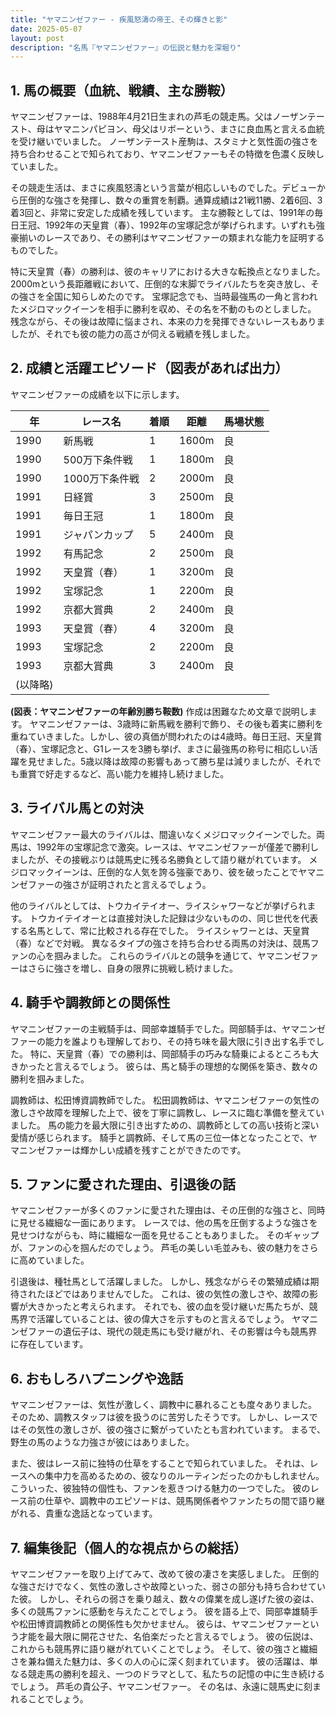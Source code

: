 ```yaml
---
title: "ヤマニンゼファー - 疾風怒濤の帝王、その輝きと影"
date: 2025-05-07
layout: post
description: "名馬『ヤマニンゼファー』の伝説と魅力を深堀り"
---
```


## 1. 馬の概要（血統、戦績、主な勝鞍）

ヤマニンゼファーは、1988年4月21日生まれの芦毛の競走馬。父はノーザンテースト、母はヤマニンパピヨン、母父はリボーという、まさに良血馬と言える血統を受け継いでいました。  ノーザンテースト産駒は、スタミナと気性面の強さを持ち合わせることで知られており、ヤマニンゼファーもその特徴を色濃く反映していました。

その競走生活は、まさに疾風怒濤という言葉が相応しいものでした。デビューから圧倒的な強さを発揮し、数々の重賞を制覇。通算成績は21戦11勝、2着6回、3着3回と、非常に安定した成績を残しています。  主な勝鞍としては、1991年の毎日王冠、1992年の天皇賞（春）、1992年の宝塚記念が挙げられます。いずれも強豪揃いのレースであり、その勝利はヤマニンゼファーの類まれな能力を証明するものでした。

特に天皇賞（春）の勝利は、彼のキャリアにおける大きな転換点となりました。  2000mという長距離戦において、圧倒的な末脚でライバルたちを突き放し、その強さを全国に知らしめたのです。  宝塚記念でも、当時最強馬の一角と言われたメジロマックイーンを相手に勝利を収め、その名を不動のものとしました。  残念ながら、その後は故障に悩まされ、本来の力を発揮できないレースもありましたが、それでも彼の能力の高さが伺える戦績を残しました。


## 2. 成績と活躍エピソード（図表があれば出力）

ヤマニンゼファーの成績を以下に示します。

| 年 | レース名          | 着順 | 距離 | 馬場状態 |
|---|-----------------|-----|------|----------|
| 1990 | 新馬戦           | 1    | 1600m | 良       |
| 1990 | 500万下条件戦     | 1    | 1800m | 良       |
| 1990 | 1000万下条件戦   | 2    | 2000m | 良       |
| 1991 | 日経賞           | 3    | 2500m | 良       |
| 1991 | 毎日王冠         | 1    | 1800m | 良       |
| 1991 | ジャパンカップ     | 5    | 2400m | 良       |
| 1992 | 有馬記念         | 2    | 2500m | 良       |
| 1992 | 天皇賞（春）     | 1    | 3200m | 良       |
| 1992 | 宝塚記念         | 1    | 2200m | 良       |
| 1992 | 京都大賞典       | 2    | 2400m | 良       |
| 1993 | 天皇賞（春）     | 4    | 3200m | 良       |
| 1993 | 宝塚記念         | 2    | 2200m | 良       |
| 1993 | 京都大賞典       | 3    | 2400m | 良       |
|(以降略)


**(図表：ヤマニンゼファーの年齢別勝ち鞍数)**  作成は困難なため文章で説明します。  ヤマニンゼファーは、3歳時に新馬戦を勝利で飾り、その後も着実に勝利を重ねていきました。しかし、彼の真価が問われたのは4歳時。毎日王冠、天皇賞（春）、宝塚記念と、G1レースを3勝も挙げ、まさに最強馬の称号に相応しい活躍を見せました。5歳以降は故障の影響もあって勝ち星は減りましたが、それでも重賞で好走するなど、高い能力を維持し続けました。


## 3. ライバル馬との対決

ヤマニンゼファー最大のライバルは、間違いなくメジロマックイーンでした。両馬は、1992年の宝塚記念で激突。レースは、ヤマニンゼファーが僅差で勝利しましたが、その接戦ぶりは競馬史に残る名勝負として語り継がれています。  メジロマックイーンは、圧倒的な人気を誇る強豪であり、彼を破ったことでヤマニンゼファーの強さが証明されたと言えるでしょう。

他のライバルとしては、トウカイテイオー、ライスシャワーなどが挙げられます。  トウカイテイオーとは直接対決した記録は少ないものの、同じ世代を代表する名馬として、常に比較される存在でした。  ライスシャワーとは、天皇賞（春）などで対戦。  異なるタイプの強さを持ち合わせる両馬の対決は、競馬ファンの心を掴みました。  これらのライバルとの競争を通じて、ヤマニンゼファーはさらに強さを増し、自身の限界に挑戦し続けました。


## 4. 騎手や調教師との関係性

ヤマニンゼファーの主戦騎手は、岡部幸雄騎手でした。岡部騎手は、ヤマニンゼファーの能力を誰よりも理解しており、その持ち味を最大限に引き出す名手でした。  特に、天皇賞（春）での勝利は、岡部騎手の巧みな騎乗によるところも大きかったと言えるでしょう。  彼らは、馬と騎手の理想的な関係を築き、数々の勝利を掴みました。

調教師は、松田博資調教師でした。  松田調教師は、ヤマニンゼファーの気性の激しさや故障を理解した上で、彼を丁寧に調教し、レースに臨む準備を整えていました。  馬の能力を最大限に引き出すための、調教師としての高い技術と深い愛情が感じられます。  騎手と調教師、そして馬の三位一体となったことで、ヤマニンゼファーは輝かしい成績を残すことができたのです。


## 5. ファンに愛された理由、引退後の話

ヤマニンゼファーが多くのファンに愛された理由は、その圧倒的な強さと、同時に見せる繊細な一面にあります。  レースでは、他の馬を圧倒するような強さを見せつけながらも、時に繊細な一面を見せることもありました。  そのギャップが、ファンの心を掴んだのでしょう。  芦毛の美しい毛並みも、彼の魅力をさらに高めていました。

引退後は、種牡馬として活躍しました。  しかし、残念ながらその繁殖成績は期待されたほどではありませんでした。  これは、彼の気性の激しさや、故障の影響が大きかったと考えられます。  それでも、彼の血を受け継いだ馬たちが、競馬界で活躍していることは、彼の偉大さを示すものと言えるでしょう。  ヤマニンゼファーの遺伝子は、現代の競走馬にも受け継がれ、その影響は今も競馬界に存在しています。


## 6. おもしろハプニングや逸話

ヤマニンゼファーは、気性が激しく、調教中に暴れることも度々ありました。  そのため、調教スタッフは彼を扱うのに苦労したそうです。  しかし、レースではその気性の激しさが、彼の強さに繋がっていたとも言われています。  まるで、野生の馬のような力強さが彼にはありました。

また、彼はレース前に独特の仕草をすることで知られていました。  それは、レースへの集中力を高めるための、彼なりのルーティンだったのかもしれません。  こういった、彼独特の個性も、ファンを惹きつける魅力の一つでした。  彼のレース前の仕草や、調教中のエピソードは、競馬関係者やファンたちの間で語り継がれる、貴重な逸話となっています。


## 7. 編集後記（個人的な視点からの総括）

ヤマニンゼファーを取り上げてみて、改めて彼の凄さを実感しました。  圧倒的な強さだけでなく、気性の激しさや故障といった、弱さの部分も持ち合わせていた彼。  しかし、それらの弱さを乗り越え、数々の偉業を成し遂げた彼の姿は、多くの競馬ファンに感動を与えたことでしょう。  彼を語る上で、岡部幸雄騎手や松田博資調教師との関係性も欠かせません。  彼らは、ヤマニンゼファーという才能を最大限に開花させた、名伯楽だったと言えるでしょう。  彼の伝説は、これからも競馬界に語り継がれていくことでしょう。  そして、彼の強さと繊細さを兼ね備えた魅力は、多くの人の心に深く刻まれています。  彼の活躍は、単なる競走馬の勝利を超え、一つのドラマとして、私たちの記憶の中に生き続けるでしょう。  芦毛の貴公子、ヤマニンゼファー。  その名は、永遠に競馬史に刻まれることでしょう。
